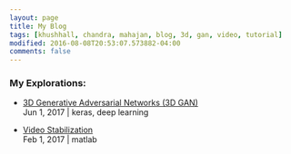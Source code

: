 ```yaml
---
layout: page
title: My Blog
tags: [khushhall, chandra, mahajan, blog, 3d, gan, video, tutorial]
modified: 2016-08-08T20:53:07.573882-04:00
comments: false
---
```


### My Explorations:

* [3D Generative Adversarial Networks (3D GAN)](3dgan/)<br /> Jun 1, 2017 | keras, deep learning
<!--* [LSTM-explained](topic/LSTM/)-->

* [Video Stabilization](video-stabilization/)<br /> Feb 1, 2017 | matlab

